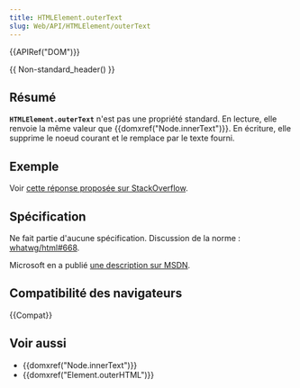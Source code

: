 ```yaml
---
title: HTMLElement.outerText
slug: Web/API/HTMLElement/outerText
---
```


{{APIRef("DOM")}}

{{ Non-standard_header() }}

## Résumé

**`HTMLElement.outerText`** n'est pas une propriété standard. En lecture, elle renvoie la même valeur que {{domxref("Node.innerText")}}. En écriture, elle supprime le noeud courant et le remplace par le texte fourni.

## Exemple

Voir [cette réponse proposée sur StackOverflow](http://stackoverflow.com/questions/18481382/what-is-the-difference-between-innertext-and-outertext/18481435#18481435).

## Spécification

Ne fait partie d'aucune spécification. Discussion de la norme : [whatwg/html#668](https://github.com/whatwg/html/issues/668).

Microsoft en a publié [une description sur MSDN](<https://msdn.microsoft.com/en-us/library/ms534311(v=vs.85).aspx>).

## Compatibilité des navigateurs

{{Compat}}

## Voir aussi

- {{domxref("Node.innerText")}}
- {{domxref("Element.outerHTML")}}
